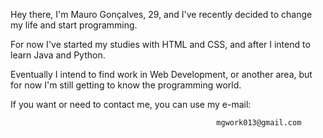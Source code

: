 <p>Hey there, I'm Mauro Gonçalves, 29, and I've recently decided to change my life and start programming.</p> 
<p></p>For now I've started my studies with HTML and CSS, and after I intend to learn Java and Python.</p>
<p></p>Eventually I intend to find work in Web Development, or another area, but for now I'm still getting to know the programming world.</p>
<p></p>If you want or need to contact me, you can use my e-mail: 

                                                  mgwork013@gmail.com

</p>
<!---
MCG-13/MCG-13 is a ✨ special ✨ repository because its `README.md` (this file) appears on your GitHub profile.
You can click the Preview link to take a look at your changes.
--->
